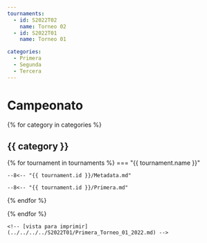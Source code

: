 ```yaml
---
tournaments:
  - id: S2022T02
    name: Torneo 02
  - id: S2022T01
    name: Torneo 01

categories:
  - Primera
  - Segunda
  - Tercera
---
```


# Campeonato

{% for category in categories %}
## {{ category }}

{% for tournament in tournaments %}
=== "{{ tournament.name }}"

    --8<-- "{{ tournament.id }}/Metadata.md"

    --8<-- "{{ tournament.id }}/Primera.md"

{% endfor %}

{% endfor %}

    <!-- [vista para imprimir](../../../../S2022T01/Primera_Torneo_01_2022.md) -->
